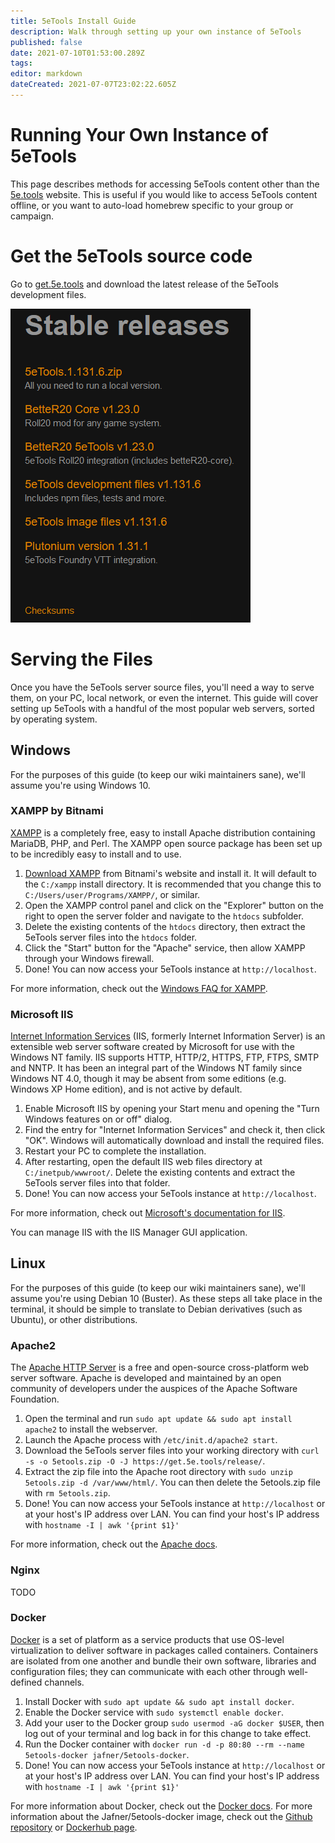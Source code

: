 ```yaml
---
title: 5eTools Install Guide
description: Walk through setting up your own instance of 5eTools
published: false
date: 2021-07-10T01:53:00.289Z
tags: 
editor: markdown
dateCreated: 2021-07-07T23:02:22.605Z
---
```


# Running Your Own Instance of 5eTools

This page describes methods for accessing 5eTools content other than the [5e.tools](https://5e.tools) website. This is useful if you would like to access 5eTools content offline, or you want to auto-load homebrew specific to your group or campaign.

# Get the 5eTools source code

Go to [get.5e.tools](https://get.5e.tools) and download the latest release of the 5eTools development files. 

![get.5e.tools.png](/assets/get.5e.tools.png)

# Serving the Files
Once you have the 5eTools server source files, you'll need a way to serve them, on your PC, local network, or even the internet. This guide will cover setting up 5eTools with a handful of the most popular web servers, sorted by operating system.

## Windows
For the purposes of this guide (to keep our wiki maintainers sane), we'll assume you're using Windows 10.
### XAMPP by Bitnami
[XAMPP](https://www.apachefriends.org/index.html) is a completely free, easy to install Apache distribution containing MariaDB, PHP, and Perl. The XAMPP open source package has been set up to be incredibly easy to install and to use.

1. [Download XAMPP](https://www.apachefriends.org/index.html) from Bitnami's website and install it. It will default to the `C:/xampp` install directory. It is recommended that you change this to `C:/Users/user/Programs/XAMPP/`, or similar.
2. Open the XAMPP control panel and click on the "Explorer" button on the right to open the server folder and navigate to the `htdocs` subfolder.
3. Delete the existing contents of the `htdocs` directory, then extract the 5eTools server files into the `htdocs` folder.
4. Click the "Start" button for the "Apache" service, then allow XAMPP through your Windows firewall. 
5. Done! You can now access your 5eTools instance at `http://localhost`. 

For more information, check out the [Windows FAQ for XAMPP](https://www.apachefriends.org/faq_windows.html).

### Microsoft IIS
[Internet Information Services](https://en.wikipedia.org/wiki/Internet_Information_Services) (IIS, formerly Internet Information Server) is an extensible web server software created by Microsoft for use with the Windows NT family. IIS supports HTTP, HTTP/2, HTTPS, FTP, FTPS, SMTP and NNTP. It has been an integral part of the Windows NT family since Windows NT 4.0, though it may be absent from some editions (e.g. Windows XP Home edition), and is not active by default. 

1. Enable Microsoft IIS by opening your Start menu and opening the "Turn Windows features on or off" dialog.
2. Find the entry for "Internet Information Services" and check it, then click "OK". Windows will automatically download and install the required files.
3. Restart your PC to complete the installation.
4. After restarting, open the default IIS web files directory at `C:/inetpub/wwwroot/`. Delete the existing contents and extract the 5eTools server files into that folder.
5. Done! You can now access your 5eTools instance at `http://localhost`.

For more information, check out [Microsoft's documentation for IIS](https://docs.microsoft.com/en-us/iis/get-started/getting-started-with-iis/getting-started-with-the-iis-manager-in-iis-7-and-iis-8).

You can manage IIS with the IIS Manager GUI application.

## Linux
For the purposes of this guide (to keep our wiki maintainers sane), we'll assume you're using Debian 10 (Buster). As these steps all take place in the terminal, it should be simple to translate to Debian derivatives (such as Ubuntu), or other distributions.

### Apache2
The [Apache HTTP Server](https://en.wikipedia.org/wiki/Apache_HTTP_Server) is a free and open-source cross-platform web server software. Apache is developed and maintained by an open community of developers under the auspices of the Apache Software Foundation.

1. Open the terminal and run `sudo apt update && sudo apt install apache2` to install the webserver.
2. Launch the Apache process with `/etc/init.d/apache2 start`.
3. Download the 5eTools server files into your working directory with `curl -s -o 5etools.zip -O -J https://get.5e.tools/release/`.
4. Extract the zip file into the Apache root directory with `sudo unzip 5etools.zip -d /var/www/html/`. You can then delete the 5etools.zip file with `rm 5etools.zip`. 
5. Done! You can now access your 5eTools instance at `http://localhost` or at your host's IP address over LAN. You can find your host's IP address with `hostname -I | awk '{print $1}'`

For more information, check out the [Apache docs](https://httpd.apache.org/docs/).

### Nginx
TODO

### Docker
[Docker](https://www.docker.com/) is a set of platform as a service products that use OS-level virtualization to deliver software in packages called containers. Containers are isolated from one another and bundle their own software, libraries and configuration files; they can communicate with each other through well-defined channels.

1. Install Docker with `sudo apt update && sudo apt install docker`.
2. Enable the Docker service with `sudo systemctl enable docker`.
3. Add your user to the Docker group `sudo usermod -aG docker $USER`, then log out of your terminal and log back in for this change to take effect.
4. Run the Docker container with `docker run -d -p 80:80 --rm --name 5etools-docker jafner/5etools-docker`. 
5. Done! You can now access your 5eTools instance at `http://localhost` or at your host's IP address over LAN. You can find your host's IP address with `hostname -I | awk '{print $1}'`

For more information about Docker, check out the [Docker docs](https://docs.docker.com/).
For more information about the Jafner/5etools-docker image, check out the [Github repository](https://github.com/Jafner/5etools-docker) or [Dockerhub page](https://hub.docker.com/repository/docker/jafner/5etools-docker).




